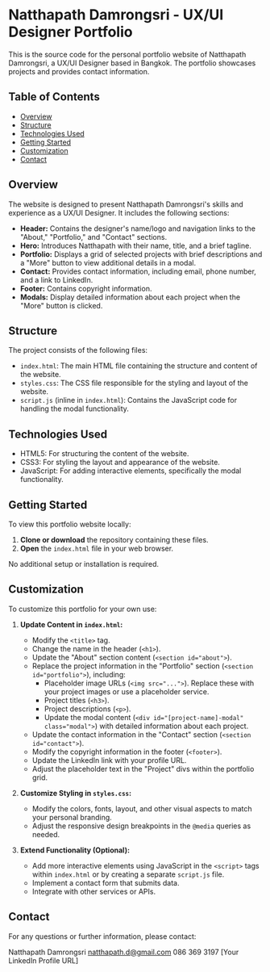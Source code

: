# Natthapath Damrongsri - UX/UI Designer Portfolio

This is the source code for the personal portfolio website of Natthapath Damrongsri, a UX/UI Designer based in Bangkok. The portfolio showcases projects and provides contact information.

## Table of Contents

* [Overview](#overview)
* [Structure](#structure)
* [Technologies Used](#technologies-used)
* [Getting Started](#getting-started)
* [Customization](#customization)
* [Contact](#contact)

## Overview

The website is designed to present Natthapath Damrongsri's skills and experience as a UX/UI Designer. It includes the following sections:

* **Header:** Contains the designer's name/logo and navigation links to the "About," "Portfolio," and "Contact" sections.
* **Hero:** Introduces Natthapath with their name, title, and a brief tagline.
* **Portfolio:** Displays a grid of selected projects with brief descriptions and a "More" button to view additional details in a modal.
* **Contact:** Provides contact information, including email, phone number, and a link to LinkedIn.
* **Footer:** Contains copyright information.
* **Modals:** Display detailed information about each project when the "More" button is clicked.

## Structure

The project consists of the following files:

* `index.html`: The main HTML file containing the structure and content of the website.
* `styles.css`: The CSS file responsible for the styling and layout of the website.
* `script.js` (inline in `index.html`): Contains the JavaScript code for handling the modal functionality.

## Technologies Used

* HTML5: For structuring the content of the website.
* CSS3: For styling the layout and appearance of the website.
* JavaScript: For adding interactive elements, specifically the modal functionality.

## Getting Started

To view this portfolio website locally:

1.  **Clone or download** the repository containing these files.
2.  **Open** the `index.html` file in your web browser.

No additional setup or installation is required.

## Customization

To customize this portfolio for your own use:

1.  **Update Content in `index.html`:**
    * Modify the `<title>` tag.
    * Change the name in the header (`<h1>`).
    * Update the "About" section content (`<section id="about">`).
    * Replace the project information in the "Portfolio" section (`<section id="portfolio">`), including:
        * Placeholder image URLs (`<img src="...">`). Replace these with your project images or use a placeholder service.
        * Project titles (`<h3>`).
        * Project descriptions (`<p>`).
        * Update the modal content (`<div id="[project-name]-modal" class="modal">`) with detailed information about each project.
    * Update the contact information in the "Contact" section (`<section id="contact">`).
    * Modify the copyright information in the footer (`<footer>`).
    * Update the LinkedIn link with your profile URL.
    * Adjust the placeholder text in the "Project" divs within the portfolio grid.

2.  **Customize Styling in `styles.css`:**
    * Modify the colors, fonts, layout, and other visual aspects to match your personal branding.
    * Adjust the responsive design breakpoints in the `@media` queries as needed.

3.  **Extend Functionality (Optional):**
    * Add more interactive elements using JavaScript in the `<script>` tags within `index.html` or by creating a separate `script.js` file.
    * Implement a contact form that submits data.
    * Integrate with other services or APIs.

## Contact

For any questions or further information, please contact:

Natthapath Damrongsri
natthapath.d@gmail.com
086 369 3197
[Your LinkedIn Profile URL]
